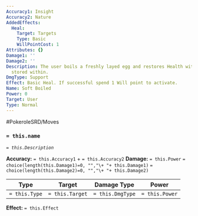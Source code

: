 ```yaml
---
Accuracy1: Insight
Accuracy2: Nature
AddedEffects:
  Heal:
    Target: Targets
    Type: Basic
    WillPointCost: 1
Attributes: {}
Damage1: ''
Damage2: ''
Description: The user boils a freshly layed egg and restores Health with the energy
  stored within.
DmgType: Support
Effect: Basic Heal. If successful spend 1 Will point to activate.
Name: Soft Boiled
Power: 0
Target: User
Type: Normal
---
```


#PokeroleSRD/Moves

### `= this.name` 
*`= this.Description`*

**Accuracy:** `= this.Accuracy1` + `= this.Accuracy2`
**Damage:** `= this.Power` `= choice(length(this.Damage1)=0, "","\+ "+ this.Damage1)` `= choice(length(this.Damage2)=0, "","\+ "+ this.Damage2)`

| Type          | Target          | Damage Type          | Power          |
| ------------- | --------------- | ---------------- | -------------- |
| `= this.Type` | `= this.Target` | `= this.DmgType` | `= this.Power` | 

**Effect:** `= this.Effect`